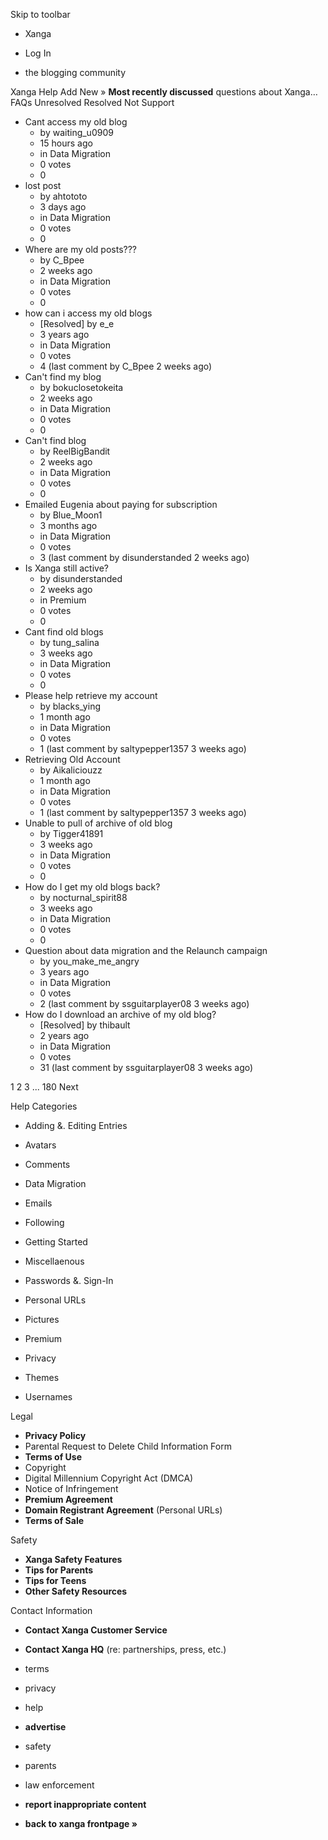 Skip to toolbar

*   Xanga

*   Log In

*   the blogging community

Xanga Help Add New » **Most recently discussed** questions about Xanga… FAQs Unresolved Resolved Not Support

*   Cant access my old blog
    *   by waiting\_u0909
    *   15 hours ago
    *   in Data Migration
    *   0 votes
    *   0
*   lost post
    *   by ahtototo
    *   3 days ago
    *   in Data Migration
    *   0 votes
    *   0
*   Where are my old posts???
    *   by C\_Bpee
    *   2 weeks ago
    *   in Data Migration
    *   0 votes
    *   0
*   how can i access my old blogs
    *   \[Resolved\] by e\_e
    *   3 years ago
    *   in Data Migration
    *   0 votes
    *   4 (last comment by C\_Bpee 2 weeks ago)
*   Can't find my blog
    *   by bokuclosetokeita
    *   2 weeks ago
    *   in Data Migration
    *   0 votes
    *   0
*   Can't find blog
    *   by ReelBigBandit
    *   2 weeks ago
    *   in Data Migration
    *   0 votes
    *   0
*   Emailed Eugenia about paying for subscription
    *   by Blue\_Moon1
    *   3 months ago
    *   in Data Migration
    *   0 votes
    *   3 (last comment by disunderstanded 2 weeks ago)
*   Is Xanga still active?
    *   by disunderstanded
    *   2 weeks ago
    *   in Premium
    *   0 votes
    *   0
*   Cant find old blogs
    *   by tung\_salina
    *   3 weeks ago
    *   in Data Migration
    *   0 votes
    *   0
*   Please help retrieve my account
    *   by blacks\_ying
    *   1 month ago
    *   in Data Migration
    *   0 votes
    *   1 (last comment by saltypepper1357 3 weeks ago)
*   Retrieving Old Account
    *   by Aikaliciouzz
    *   1 month ago
    *   in Data Migration
    *   0 votes
    *   1 (last comment by saltypepper1357 3 weeks ago)
*   Unable to pull of archive of old blog
    *   by Tigger41891
    *   3 weeks ago
    *   in Data Migration
    *   0 votes
    *   0
*   How do I get my old blogs back?
    *   by nocturnal\_spirit88
    *   3 weeks ago
    *   in Data Migration
    *   0 votes
    *   0
*   Question about data migration and the Relaunch campaign
    *   by you\_make\_me\_angry
    *   3 years ago
    *   in Data Migration
    *   0 votes
    *   2 (last comment by ssguitarplayer08 3 weeks ago)
*   How do I download an archive of my old blog?
    *   \[Resolved\] by thibault
    *   2 years ago
    *   in Data Migration
    *   0 votes
    *   31 (last comment by ssguitarplayer08 3 weeks ago)

1 2 3 ... 180 Next

Help Categories

*   Adding &. Editing Entries
*   Avatars
*   Comments
*   Data Migration
*   Emails
*   Following
*   Getting Started
*   Miscellaenous

*   Passwords &. Sign-In
*   Personal URLs
*   Pictures
*   Premium
*   Privacy
*   Themes
*   Usernames

Legal

*   **Privacy Policy**
*   Parental Request to Delete Child Information Form
*   **Terms of Use**
*   Copyright
*   Digital Millennium Copyright Act (DMCA)
*   Notice of Infringement
*   **Premium Agreement**
*   **Domain Registrant Agreement** (Personal URLs)
*   **Terms of Sale**

Safety

*   **Xanga Safety Features**
*   **Tips for Parents**
*   **Tips for Teens**
*   **Other Safety Resources**

Contact Information

*   **Contact Xanga Customer Service**
*   **Contact Xanga HQ** (re: partnerships, press, etc.)

*   terms
*   privacy
*   help
*   **advertise**

*   safety
*   parents
*   law enforcement
*   **report inappropriate content**

*   **back to xanga frontpage »**
